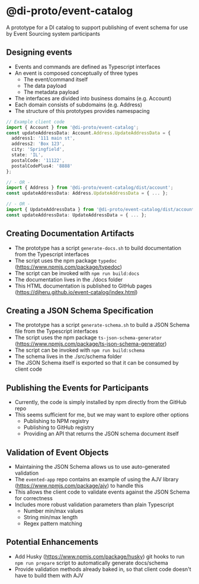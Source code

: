 # @di-proto/event-catalog

A prototype for a DI catalog to support publishing of event schema for use by Event Sourcing system participants

## Designing events

- Events and commands are defined as Typescript interfaces
- An event is composed conceptually of three types
  - The event/command itself
  - The data payload
  - The metadata payload
- The interfaces are divided into business domains (e.g. Account) 
- Each domain consists of subdomains (e.g. Address)
- The structure of this prototypes provides namespacing

```typescript
// Example client code
import { Account } from '@di-proto/event-catalog';
const updateAddressData: Account.Address.UpdateAddressData = {
  address1: '111 main st',
  address2: 'Box 123',
  city: 'Springfield',
  state: 'IL',
  postalCode: '11122',
  postalCodePlus4: '8888'
};

// - OR -
import { Address } from '@di-proto/event-catalog/dist/account';
const updateAddressData: Address.UpdateAddressData = { ... };

// - OR -
import { UpdateAddressData } from '@di-proto/event-catalog/dist/account/address.interface';
const updateAddressData: UpdateAddressData = { ... };
```

## Creating Documentation Artifacts

- The prototype has a script `generate-docs.sh` to build documentation from the Typescript interfaces
- The script uses the npm package `typedoc` (https://www.npmjs.com/package/typedoc)
- The script can be invoked with `npm run build:docs`
- The documentation lives in the ./docs folder
- This HTML documentation is published to GitHub pages (https://djheru.github.io/event-catalog/index.html)

## Creating a JSON Schema Specification

- The prototype has a script `generate-schema.sh` to build a JSON Schema file from the Typescript interfaces
- The script uses the npm package `ts-json-schema-generator` (https://www.npmjs.com/package/ts-json-schema-generator)
- The script can be invoked with `npm run build:schema`
- The schema lives in the ./src/schema folder
- The JSON Schema itself is exported so that it can be consumed by client code

## Publishing the Events for Participants

- Currently, the code is simply installed by npm directly from the GitHub repo
- This seems sufficient for me, but we may want to explore other options
  - Publishing to NPM registry
  - Publishing to GitHub registry
  - Providing an API that returns the JSON schema document itself

## Validation of Event Objects

- Maintaining the JSON Schema allows us to use auto-generated validation
- The `evented-app` repo contains an example of using the AJV library (https://www.npmjs.com/package/ajv) to handle this 
- This allows the client code to validate events against the JSON Schema for correctness
- Includes more robust validation parameters than plain Typescript
  - Number min/max values
  - String min/max length
  - Regex pattern matching

## Potential Enhancements

- Add Husky (https://www.npmjs.com/package/husky) git hooks to run `npm run prepare` script to automatically generate docs/schema
- Provide validation methods already baked in, so that client code doesn't have to build them with AJV
